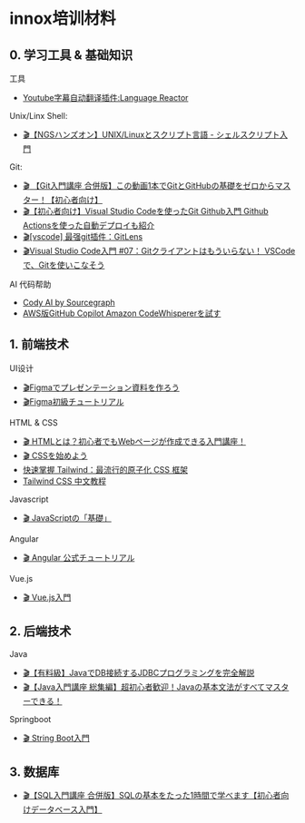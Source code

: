 # innox培训材料
## 0. 学习工具 & 基础知识

工具
- [Youtube字幕自动翻译插件:Language Reactor](https://chrome.google.com/webstore/detail/language-reactor/hoombieeljmmljlkjmnheibnpciblicm)

Unix/Linx Shell:
- [:clapper:【NGSハンズオン】UNIX/Linuxとスクリプト言語 - シェルスクリプト入門](https://www.youtube.com/watch?v=eISlS3VsI_I)

Git:
- [:clapper: 【Git入門講座 合併版】この動画1本でGitとGitHubの基礎をゼロからマスター！【初心者向け】](https://www.youtube.com/watch?v=WHwuNP4kalU)
- [:clapper:【初心者向け】Visual Studio Codeを使ったGit Github入門 Github Actionsを使った自動デプロイも紹介](https://www.youtube.com/watch?v=hdpMw3hyQq4)
- [:clapper:[vscode] 最强git插件：GitLens](https://www.youtube.com/watch?v=pfgFU2JKnI8)
- [:clapper:Visual Studio Code入門 #07：Gitクライアントはもういらない！ VSCodeで、Gitを使いこなそう](https://www.youtube.com/watch?v=vMZ0C06soxA)

AI 代码帮助
- [Cody AI by Sourcegraph](https://marketplace.visualstudio.com/items?itemName=sourcegraph.cody-ai)
- [AWS版GitHub Copilot Amazon CodeWhispererを試す](https://maasaablog.com/integrated-development-environment/visual-studio-code/6121/)

## 1. 前端技术
UI设计
- [:clapper:Figmaでプレゼンテーション資料を作ろう](https://www.youtube.com/watch?v=RdxClGSg4iE)
- [:clapper:Figma初級チュートリアル](https://www.youtube.com/playlist?list=PLpe817jgOmIr0Hkx1RxsHRtnVVrj5Mjtz)


HTML & CSS
- [:clapper: HTMLとは？初心者でもWebページが作成できる入門講座！](https://www.youtube.com/watch?v=HX3sOdy0oHs)
- [:clapper: CSSを始めよう](https://www.youtube.com/playlist?list=PLCyDm9NTxdhJodZ5MH_EeLQ_ET472cco5)
- [快速掌握 Tailwind：最流行的原子化 CSS 框架](https://juejin.cn/post/7231539903649398843)
- [Tailwind CSS 中文教程](https://www.w3cschool.cn/tailwind_css/)

Javascript
- [:clapper: JavaScriptの「基礎」](https://www.youtube.com/watch?v=E08jeQBa1D0)

Angular
- [:clapper: Angular 公式チュートリアル](https://www.youtube.com/watch?v=GFG3c-dIR5Q)

Vue.js
- [:clapper: Vue.js入門](https://www.youtube.com/playlist?list=PLh6V6_7fbbo-SZYHHBVFstU2tp0dDZMAW)



## 2. 后端技术

Java
- [:clapper:【有料級】JavaでDB接続するJDBCプログラミングを完全解説](https://www.youtube.com/watch?v=wu4YCDyJFPg)
- [:clapper:【Java入門講座 総集編】超初心者歓迎！Javaの基本文法がすべてマスターできる！](https://www.youtube.com/watch?v=BBKVCkdqS8g)



Springboot
- [:clapper: String Boot入門](https://www.youtube.com/playlist?list=PLhFoWnF68aPRjK1owzX811iR3K3y-ZcRA)

## 3. 数据库

- [:clapper:【SQL入門講座 合併版】SQLの基本をたった1時間で学べます【初心者向けデータベース入門】](https://www.youtube.com/watch?v=v-Mb2voyTbc)
